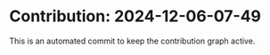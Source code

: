 # Contribution: 2024-12-06-07-49
This is an automated commit to keep the contribution graph active.
